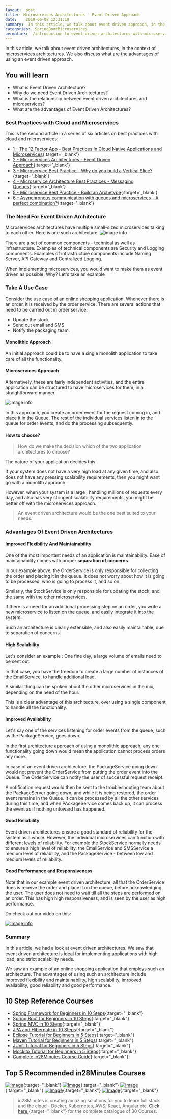 ```yaml
---
layout:  post
title:  Microservices Architectures - Event Driven Approach
date:    2019-06-08 12:31:19
summary:  In this article, we talk about event driven approach, in the context of microservices architectures. We also discuss what are the advantages of using an event driven approach.
categories:  SpringBootMicroservices
permalink:  /introduction-to-event-driven-architectures-with-microservices
---
```


In this article, we talk about event driven architectures, in the context of microservices architectures. We also discuss what are the advantages of using an event driven approach.
 
## You will learn
- What is Event Driven Architecture?
- Why do we need Event Driven Architectures?
- What is the relationship between event driven architectures and microservices?
- What are the advantages of Event Driven Architectures?

### Best Practices with Cloud and Microservices

This is the second article in a series of six articles on best practices with cloud and microservices:
- [1 - The 12 Factor App - Best Practices In Cloud Native Applications and Microservices](/12-factor-app-cloud-native-microservices-best-practices){:target='_blank'}
- [2 - Microservices Architectures - Event Driven Approach](/introduction-to-event-driven-architectures-with-microservices){:target='_blank'}
- [3 - Microservice Best Practice - Why do you build a Vertical Slice?](/software-best-practices-building-a-vertical-slice){:target='_blank'}
- [4 - Microservice Architecture Best Practices - Messaging Queues](/messaging-queues-and-asynchronous-communication-in-microservices){:target='_blank'}
- [5 - Microservice Best Practice - Build an Archetype](/creating-archetypes-in-microservices-architectures-best-practices){:target='_blank'}
- [6 - Asynchronous communication with queues and microservices - A perfect combination?](/asynchronous-communication-with-queues-in-microservices){:target='_blank'}

### The Need For Event Driven Architecture

Microservices architectures have multiple small-sized microservices talking to each other. Here is one such architecture:
![image info](/images/Capture-060-02.png)

There are a set of common components - technical as well as infrastructure. Examples of technical components are Security and Logging components. Examples of infrastructure components include Naming Server, API Gateway and Centralized Logging. 

When implementing microservices, you would want to make them as event driven as possible. Why? Let's take an example

### Take A Use Case

Consider the use case of an online shopping application. Whenever there is an order, it is received by the order service. There are several actions that need to be carried out in order service:
- Update the stock
- Send out email and SMS
- Notify the packaging team.

#### Monolithic Approach

An initial approach could be to have a single monolith application to take care of all the functionality. 

#### Microservices Approach

Alternatively, these are fairly independent activities, and the entire application can be structured to have microservices for them, in a straightforward manner.

![image info](/images/Capture-060-03.png)

In this approach, you create an order event for the request coming in, and place it in the Queue. The rest of the individual services listen in to the queue for order events, and do the processing subsequently. 

#### How to choose?

> How do we make the decision which of the two application architectures to choose? 

The nature of your application decides this. 

If your system does not have a very high load at any given time, and also does not have any pressing scalability requirements, then you might want go with a monolith approach.

However, when your system is a large , handling millions of requests every day, and also has very stringent scalability requirements, you might be better off with the microservices approach. 

> An event driven architecture would be the one best suited to your needs. 

### Advantages Of Event Driven Architectures

#### Improved Flexibility And Maintainability

One of the most important needs of an application is maintainability. Ease of maintainability comes with proper **separation of concerns**. 

In our example above, the OrderService is only responsible for collecting the order and placing it in the queue. It does not worry about how it is going to be processed, who is going to process it, and so on. 

Similarly,  the StockService is only responsible for updating the stock, and the same with the other microservices. 

If there is a need for an additional processing step on an order, you write a new microservice to listen on the queue, and easily integrate it into the system. 

Such an architecture is clearly extensible, and also easily maintainable, due to separation of concerns. 

#### High Scalability

Let's consider an example : One fine day, a large volume of emails need to be sent out. 

In that case, you have the freedom to create a large number of instances of the EmailService, to handle additional load. 

A similar thing can be spoken about the other microservices in the mix, depending on the need of the hour. 

This is a clear advantage of this architecture, over using a single component to handle all the functionality. 

#### Improved Availability

Let's say one of the services listening for order events from the queue, such as the PackageService, goes down. 

In the first architecture approach of using a monolithic approach, any one functionality going down would mean the application cannot process orders any more.

In case of an event driven architecture, the PackageService going down would not prevent the OrderService from putting the order event into the Queue. The OrderService can notify the user of successful request receipt. 

A notification request would then be sent to the troubleshooting team about the PackageServer going down, and while it is being restored, the order event remains in the Queue. It can be processed by all the other services during this time, and when PAckageService comes back up, it can process the event as if nothing untoward has happened.

#### Good Reliability

Event driven architectures ensure a good standard of reliability for the system as a whole. However, the individual microservices can function with different levels of reliability. For example the StockService normally needs to ensure a high level of reliability, the EmailService and SMSService a medium level of reliability, and the PackageService - between low and medium levels of reliability.

#### Good Performance and Responsiveness

Note that in our example event driven architecture, all that the OrderService does is receive the order and place it on the queue, before acknowledging the user. The user does not need to wait till all the steps are performed on an order. This has high high responsiveness, and is seen by the user as high performance. 

Do check out our video on this:

[![image info](/images/Capture-060-01.png)](https://www.youtube.com/watch?v=uJ4JFMMbSO8)

### Summary

In this article, we had a look at event driven architectures. We saw that event driven architecture is ideal for implementing applications with high load, and strict scalability needs. 

We saw an example of an online shopping application that employs such an architecture. The advantages of using such an architecture include improved flexibility and maintainability, high scalability, imrpoved availability, good reliability and good performance. 

## 10 Step Reference Courses

- [Spring Framework for Beginners in 10 Steps](https://courses.in28minutes.com/p/spring-framework-for-beginners){:target="_blank"}
- [Spring Boot for Beginners in 10 Steps](https://courses.in28minutes.com/p/spring-boot-for-beginners-in-10-steps){:target="_blank"}
- [Spring MVC in 10 Steps](https://www.youtube.com/watch?v=BjNhGaZDr0Y){:target="_blank"}
- [JPA and Hibernate in 10 Steps](https://courses.in28minutes.com/p/jpa-and-hibernate-tutorial-for-beginners-with-spring-boot){:target="_blank"}
- [Eclipse Tutorial for Beginners in 5 Steps](https://courses.in28minutes.com/p/eclipse-tutorial-for-beginners){:target="_blank"}
- [Maven Tutorial for Beginners in 5 Steps](https://courses.in28minutes.com/p/maven-tutorial-for-beginners-in-5-steps){:target="_blank"}
- [JUnit Tutorial for Beginners in 5 Steps](https://courses.in28minutes.com/p/junit-tutorial-for-beginners){:target="_blank"}
- [Mockito Tutorial for Beginners in 5 Steps](https://courses.in28minutes.com/p/mockito-for-beginner-in-5-steps){:target="_blank"}
- [Complete in28Minutes Course Guide](https://courses.in28minutes.com/p/in28minutes-course-guide){:target="_blank"}

## Top 5 Recommended in28Minutes Courses
[![Image](/images/Course-Go-Full-Stack-With-Spring-Boot-and-React.png "Go Full Stack with Spring Boot and React")](https://www.udemy.com/course/full-stack-application-with-spring-boot-and-react/?couponCode=OCTOBER-2019){:target="_blank"}
[![Image](/images/Course-Master-Microservices-with-Spring-Boot-and-Spring-Cloud.png "Master Microservices with Spring Boot and Spring Cloud")](https://www.udemy.com/course/microservices-with-spring-boot-and-spring-cloud/?couponCode=OCTOBER-2019){:target="_blank"}
[![Image](/images/Course-Spring-Framework-Master-Class---Beginner-to-Expert.png "Spring Master Class - Beginner to Expert")](https://www.udemy.com/course/spring-tutorial-for-beginners/?couponCode=OCTOBER-2019){:target="_blank"}
[![Image](/images/Course-KubernetesCrashCourse.png "Kubernetes Crash Course for Java Spring Boot Developers")](https://www.udemy.com/course/kubernetes-crash-course-for-java-developers/?couponCode=OCTOBER-2019){:target="_blank"}
[![Image](/images/Course-DockerCrashCourseForJavaSpringBootDevelopers.png "Docker Crash Course for Java Spring Boot Developers")](https://www.udemy.com/course/docker-course-with-java-and-spring-boot-for-beginners/?couponCode=OCTOBER-2019){:target="_blank"}

> in28Minutes is creating amazing solutions for you to learn full stack and the cloud - Docker, Kubernetes, AWS, React, Angular etc. [Click here ](https://github.com/in28minutes/learn#aws-and-cloud-courses){:target="_blank"} for the complete catalogue of 30 Courses.


